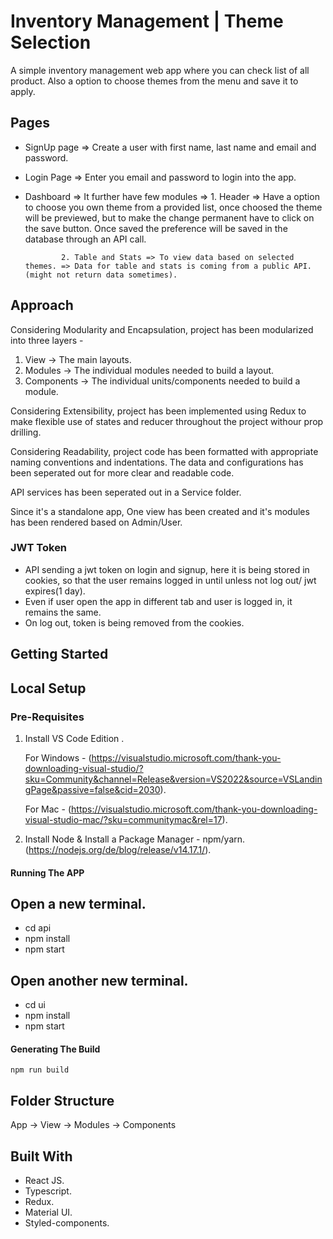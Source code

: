 # Inventory Management | Theme Selection

A simple inventory management web app where you can check list of all product.
Also a option to choose themes from the menu and save it to apply.

## Pages
- SignUp page => Create a user with first name, last name and email and password.
- Login Page => Enter you email and password to login into the app.
- Dashboard => It further have few modules =>
              1. Header => Have a option to choose you own theme from a provided list, once choosed the theme will be previewed, but to make the change permanent have to click on the save button. Once saved the preference will be saved in the database through an API call.

              2. Table and Stats => To view data based on selected themes. => Data for table and stats is coming from a public API. (might not return data sometimes).

## Approach

Considering  Modularity and Encapsulation, project has been modularized into three layers -
1. View -> The main layouts.
2. Modules -> The individual modules needed to build a layout.
3. Components -> The individual units/components needed to build a module.

Considering  Extensibility, project has been implemented using Redux to make flexible use of states and reducer throughout the project withour prop drilling.

Considering Readability, project code has been formatted with appropriate naming conventions and indentations.
The data and configurations has been seperated out for more clear and readable code.

API services has been seperated out in a Service folder.

Since it's a standalone app, One view has been created and it's modules has been rendered based on Admin/User.

### JWT Token
- API sending a jwt token on login and signup, here it is being stored in cookies, so that the user remains logged in until unless not log out/ jwt expires(1 day).
- Even if user open the app in different tab and user is logged in, it remains the same.
- On log out, token is being removed from the cookies.


## Getting Started

## Local Setup

### Pre-Requisites

1. Install VS Code Edition .

    For Windows - (https://visualstudio.microsoft.com/thank-you-downloading-visual-studio/?sku=Community&channel=Release&version=VS2022&source=VSLandingPage&passive=false&cid=2030).

    For Mac - (https://visualstudio.microsoft.com/thank-you-downloading-visual-studio-mac/?sku=communitymac&rel=17).

2. Install Node & Install a Package Manager - npm/yarn. (https://nodejs.org/de/blog/release/v14.17.1/).


#### Running The APP

## Open a new terminal.
- cd api
- npm install
- npm start

## Open another new terminal.
- cd ui
- npm install
- npm start


#### Generating The Build

    npm run build

## Folder Structure

App -> View -> Modules -> Components

## Built With

- React JS.
- Typescript.
- Redux.
- Material UI.
- Styled-components.

